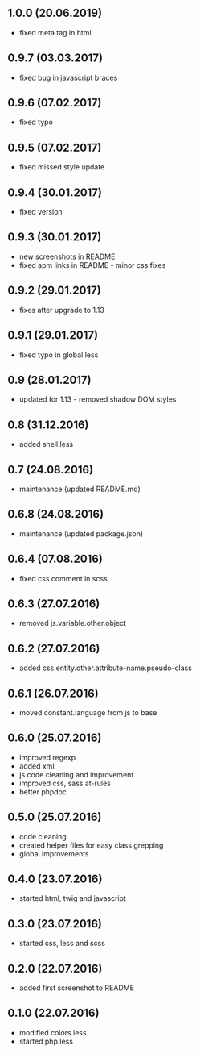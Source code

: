 ## 1.0.0 (20.06.2019)
* fixed meta tag in html

## 0.9.7 (03.03.2017)
* fixed bug in javascript braces

## 0.9.6 (07.02.2017)
* fixed typo

## 0.9.5 (07.02.2017)
* fixed missed style update

## 0.9.4 (30.01.2017)
* fixed version

## 0.9.3 (30.01.2017)
* new screenshots in README
* fixed apm links in README - minor css fixes

## 0.9.2 (29.01.2017)
* fixes after upgrade to 1.13

## 0.9.1 (29.01.2017)
* fixed typo in global.less

## 0.9 (28.01.2017)
* updated for 1.13 - removed shadow DOM styles

## 0.8 (31.12.2016)
* added shell.less

## 0.7 (24.08.2016)
* maintenance (updated README.md)

## 0.6.8 (24.08.2016)
* maintenance (updated package.json)

## 0.6.4 (07.08.2016)
* fixed css comment in scss

## 0.6.3 (27.07.2016)
* removed js.variable.other.object

## 0.6.2 (27.07.2016)
* added css.entity.other.attribute-name.pseudo-class

## 0.6.1 (26.07.2016)
* moved constant.language from js to base

## 0.6.0 (25.07.2016)
* improved regexp
* added xml
* js code cleaning and improvement
* improved css, sass  at-rules
* better phpdoc

## 0.5.0 (25.07.2016)
* code cleaning
* created helper files for easy class grepping
* global improvements

## 0.4.0 (23.07.2016)
* started html, twig and javascript

## 0.3.0  (23.07.2016)
* started css, less and scss

## 0.2.0 (22.07.2016)
* added first screenshot to README

## 0.1.0 (22.07.2016)
* modified colors.less
* started php.less
